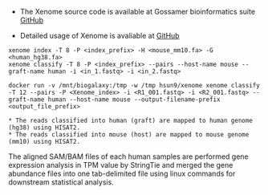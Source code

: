 
* The Xenome source code is available at Gossamer bioinformatics suite [GitHub](https://github.com/data61/gossamer)

* Detailed usage of Xenome is avaliable at [GitHub](https://github.com/data61/gossamer/blob/master/docs/xenome.md)

```
xenome index -T 8 -P <index_prefix> -H <mouse_mm10.fa> -G <human_hg38.fa>
xenome classify -T 8 -P <index_prefix> --pairs --host-name mouse --graft-name human -i <in_1.fastq> -i <in_2.fastq>
```
```
docker run -v /mnt/biogalaxy:/tmp -w /tmp hsun9/xenome xenome classify -T 12 --pairs -P <Xenome_index> -i <R1_001.fastq> -i <R2_001.fastq> --graft-name human --host-name mouse --output-filename-prefix <output_file_prefix>
```

	* The reads classified into human (graft) are mapped to human genome (hg38) using HISAT2.
	* The reads classified into mouse (host) are mapped to mouse genome (mm10) using HISAT2.

The aligned SAM/BAM files of each human samples are performed gene expression analysis in TPM value by StringTie and merged the gene abundance files into one tab-delimited file using linux commands for downstream statistical analysis.

